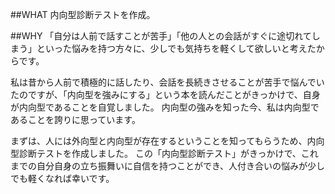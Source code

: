 ##WHAT
内向型診断テストを作成。

##WHY
「自分は人前で話すことが苦手」「他の人との会話がすぐに途切れてしまう」といった悩みを持つ方々に、少しでも気持ちを軽くして欲しいと考えたからです。

私は昔から人前で積極的に話したり、会話を長続きさせることが苦手で悩んでいたのですが、「内向型を強みにする」という本を読んだことがきっかけで、自身が内向型であることを自覚しました。
内向型の強みを知った今、私は内向型であることを誇りに思っています。

まずは、人には外向型と内向型が存在するということを知ってもらうため、内向型診断テストを作成しました。
この「内向型診断テスト」がきっかけで、これまでの自分自身の立ち振舞いに自信を持つことができ、人付き合いの悩みが少しでも軽くなれば幸いです。
